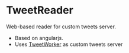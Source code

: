 TweetReader
===========

Web-based reader for custom tweets server.

- Based on angularjs.
- Uses [TweetWorker](https://github.com/achauve/TweetWorker) as custom tweets server
